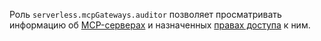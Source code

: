 Роль `serverless.mcpGateways.auditor` позволяет просматривать информацию об [MCP-серверах](../../../ai-studio/concepts/mcp-hub/index.md#servers) и назначенных [правах доступа](../../../iam/concepts/access-control/roles.md) к ним.
